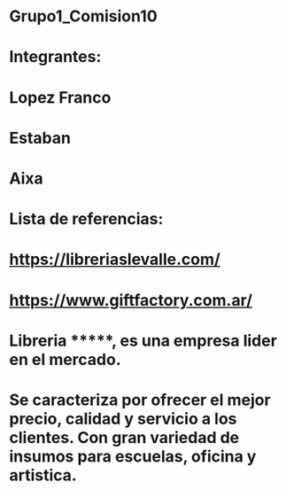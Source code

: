 # Grupo1_Comision10

# Integrantes:
# Lopez Franco 
# Estaban
# Aixa

# Lista de referencias:
# https://libreriaslevalle.com/
# https://www.giftfactory.com.ar/


# Libreria *****, es una empresa lider en el mercado.
# Se caracteriza por ofrecer el mejor precio, calidad y servicio a los clientes. Con gran variedad de insumos para       escuelas, oficina y artistica.  